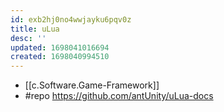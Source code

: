 ```yaml
---
id: exb2hj0no4wwjayku6pqv0z
title: uLua
desc: ''
updated: 1698041016694
created: 1698040994510
---
```


- [[c.Software.Game-Framework]]
- #repo https://github.com/antUnity/uLua-docs